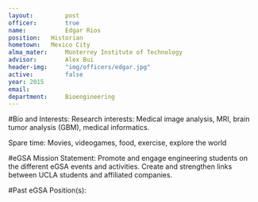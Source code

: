 ```yaml
---
layout:     	post
officer:        true
name:    	 	Edgar Rios
position: 	Historian
hometown: 	Mexico City	
alma_mater: 	Monterrey Institute of Technology
advisor: 		Alex Bui
header-img: 	"img/officers/edgar.jpg"
active: 		false
year: 2015
email: 			
department: 	Bioengineering
---
```


#Bio and Interests:
Research interests: Medical image analysis, MRI, brain tumor analysis (GBM), medical informatics.

Spare time: Movies, videogames, food, exercise, explore the world

#eGSA Mission Statement:
Promote and engage engineering students on the different eGSA events and activities.
Create and strengthen links between UCLA students and affiliated companies.

#Past eGSA Position(s):
